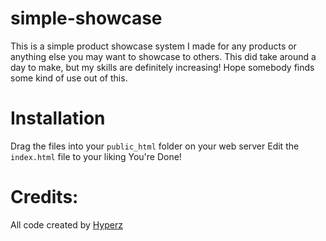 # simple-showcase

This is a simple product showcase system I made for any products or anything else you may want to showcase to others. This did take around a day to make, but my skills are definitely increasing! Hope somebody finds some kind of use out of this.

# Installation

Drag the files into your `public_html` folder on your web server
Edit the `index.html` file to your liking
You're Done!

# Credits:

All code created by [Hyperz](https://hyperz.net/)
